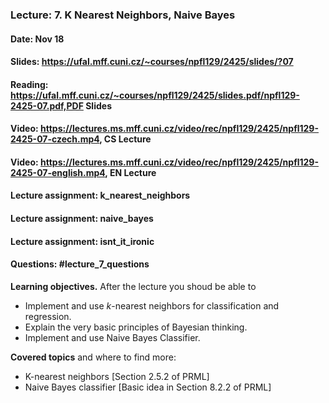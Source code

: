 ### Lecture: 7. K Nearest Neighbors, Naive Bayes
#### Date: Nov 18
#### Slides: https://ufal.mff.cuni.cz/~courses/npfl129/2425/slides/?07
#### Reading: https://ufal.mff.cuni.cz/~courses/npfl129/2425/slides.pdf/npfl129-2425-07.pdf,PDF Slides
#### Video: https://lectures.ms.mff.cuni.cz/video/rec/npfl129/2425/npfl129-2425-07-czech.mp4, CS Lecture
#### Video: https://lectures.ms.mff.cuni.cz/video/rec/npfl129/2425/npfl129-2425-07-english.mp4, EN Lecture
#### Lecture assignment: k_nearest_neighbors
#### Lecture assignment: naive_bayes
#### Lecture assignment: isnt_it_ironic
#### Questions: #lecture_7_questions

**Learning objectives.** After the lecture you shoud be able to

- Implement and use $k$-nearest neighbors for classification and regression.
- Explain the very basic principles of Bayesian thinking.
- Implement and use Naive Bayes Classifier.


**Covered topics** and where to find more:

- K-nearest neighbors [Section 2.5.2 of PRML]
- Naive Bayes classifier [Basic idea in Section 8.2.2 of PRML]
